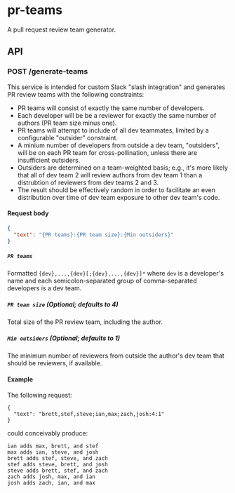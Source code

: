 # pr-teams

A pull request review team generator.

## API

### POST /generate-teams

This service is intended for custom Slack "slash integration" and generates PR review teams with the following
constraints:

- PR teams will consist of exactly the same number of developers.
- Each developer will be be a reviewer for exactly the same number of authors (PR team size minus one).
- PR teams will attempt to include of all dev teammates, limited by a configurable "outsider" constraint.
- A minium number of developers from outside a dev team, "outsiders", will be on each PR team for cross-pollination,
  unless there are insufficient outsiders.
- Outsiders are determined on a team-weighted basis; e.g., it's more likely that all of dev team 2 will review authors
  from dev team 1 than a distrubtion of reviewers from dev teams 2 and 3.
- The result should be effectively random in order to facilitate an even distribution over time of dev team exposure
  to other dev team's code.

#### Request body

```json
{
  "text": "{PR teams}:{PR team size}:{Min outsiders}"
}
```

##### `PR teams`

Formatted `{dev},...,{dev}[;{dev},...,{dev}]*` where `dev` is a developer's name and each semicolon-separated group
of comma-separated developers is a dev team.

##### `PR team size` (Optional; defaults to 4)

Total size of the PR review team, including the author.

##### `Min outsiders` (Optional; defaults to 1)

The minimum number of reviewers from outside the author's dev team that should be reviewers, if available.

#### Example

The following request:

```
{
  "text": "brett,stef,steve;ian,max;zach,josh:4:1"
}
```

could conceivably produce:

```
ian adds max, brett, and stef
max adds ian, steve, and josh
brett adds stef, steve, and zach
stef adds steve, brett, and josh
steve adds brett, stef, and zach
zach adds josh, max, and ian
josh adds zach, ian, and max
```
